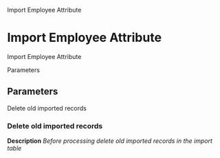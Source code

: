 
Import Employee Attribute
# Import Employee Attribute


Import Employee Attribute

Parameters
## Parameters


Delete old imported records
### Delete old imported records

**Description**
 *Before processing delete old imported records in the import table*
